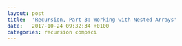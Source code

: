 ```yaml
---
layout: post
title:  'Recursion, Part 3: Working with Nested Arrays'
date:   2017-10-24 09:32:34 +0100
categories: recursion compsci
---
```

